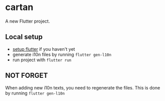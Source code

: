 # cartan

A new Flutter project.

## Local setup

- [setup flutter](https://docs.flutter.dev/get-started/install) if you haven't yet
- generate i10n files by running `flutter gen-l10n`
- run project with `flutter run`

## NOT FORGET

When adding new i10n texts, you need to regenerate the files. This is done by running `flutter gen-l10n`
